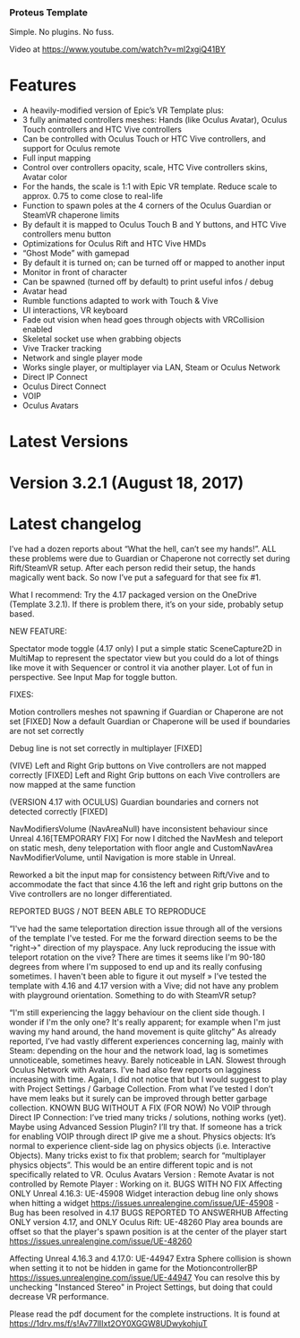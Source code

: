 ﻿### Proteus Template

Simple. No plugins. No fuss.

Video at https://www.youtube.com/watch?v=ml2xgiQ41BY 

# Features #
* A heavily-modified version of Epic’s VR Template plus:
 * 3 fully animated controllers meshes: Hands (like Oculus Avatar), Oculus Touch controllers and HTC Vive controllers
 * Can be controlled with Oculus Touch or HTC Vive controllers, and support for Oculus remote
 * Full input mapping
 * Control over controllers opacity, scale, HTC Vive controllers skins, Avatar color
 * For the hands, the scale is 1:1 with Epic VR template. Reduce scale to approx. 0.75 to come close to real-life
 * Function to spawn poles at the 4 corners of the Oculus Guardian or SteamVR chaperone limits
 * By default it is mapped to Oculus Touch B and Y buttons, and HTC Vive controllers menu button
 * Optimizations for Oculus Rift and HTC Vive HMDs
 * “Ghost Mode” with gamepad
 * By default it is turned on; can be turned off or mapped to another input
 * Monitor in front of character
 * Can be spawned (turned off by default) to print useful infos / debug
 * Avatar head
 * Rumble functions adapted to work with Touch & Vive
 * UI interactions, VR keyboard
 * Fade out vision when head goes through objects with VRCollision enabled
 * Skeletal socket use when grabbing objects
 * Vive Tracker tracking
 * Network and single player mode
 * Works single player, or multiplayer via LAN, Steam or Oculus Network
 * Direct IP Connect
 * Oculus Direct Connect
 * VOIP
 * Oculus Avatars

# Latest Versions #

# Version 3.2.1 (August 18, 2017) #

# Latest changelog #
I’ve had a dozen reports about “What the hell, can’t see my hands!”. ALL these problems were due to Guardian or Chaperone not correctly set during Rift/SteamVR setup. After each person redid their setup, the hands magically went back. So now I’ve put a safeguard for that see fix #1.

What I recommend: Try the 4.17 packaged version on the OneDrive (Template 3.2.1). If there is problem there, it’s on your side, probably setup based.

NEW FEATURE:

Spectator mode toggle (4.17 only)
I put a simple static SceneCapture2D in MultiMap to represent the spectator view but you could do a lot of things like move it with Sequencer or control it via another player. Lot of fun in perspective. See Input Map for toggle button.

FIXES: 

Motion controllers meshes not spawning if Guardian or Chaperone are not set [FIXED]
Now a default Guardian or Chaperone will be used if boundaries are not set correctly

Debug line is not set correctly in multiplayer [FIXED]

(VIVE) Left and Right Grip buttons on Vive controllers are not mapped correctly [FIXED]
Left and Right Grip buttons on each Vive controllers are now mapped at the same function

(VERSION 4.17 with OCULUS) Guardian boundaries and corners not detected correctly [FIXED]

NavModifiersVolume (NavAreaNull) have inconsistent behaviour since Unreal 4.16[TEMPORARY FIX]
For now I ditched the NavMesh and teleport on static mesh, deny teleportation with floor angle and CustomNavArea NavModifierVolume, until Navigation is more stable in Unreal.

Reworked a bit the input map for consistency between Rift/Vive and to accommodate the fact that since 4.16 the left and right grip buttons on the Vive controllers are no longer differentiated.

REPORTED BUGS / NOT BEEN ABLE TO REPRODUCE

“I've had the same teleportation direction issue through all of the versions of the template I've tested. For me the forward direction seems to be the "right->" direction of my playspace. Any luck reproducing the issue with teleport rotation on the vive? There are times it seems like I'm 90-180 degrees from where I'm supposed to end up and its really confusing sometimes. I haven't been able to figure it out myself »
I’ve tested the template with 4.16 and 4.17 version with a Vive; did not have any problem with playground orientation. Something to do with SteamVR setup?

“I'm still experiencing the laggy behaviour on the client side though. I wonder if I'm the only one? It's really apparent; for example when I'm just waving my hand around, the hand movement is quite glitchy”
As already reported, I’ve had vastly different experiences concerning lag, mainly with Steam: depending on the hour and the network load, lag is sometimes unnoticeable, sometimes heavy. Barely noticeable in LAN. Slowest through Oculus Network with Avatars.
I’ve had also few reports on lagginess increasing with time. Again, I did not notice that but I would suggest to play with Project Settings / Garbage Collection. From what I’ve tested I don’t have mem leaks but it surely can be improved through better garbage collection.
KNOWN BUG WITHOUT A FIX (FOR NOW)
No VOIP through Direct IP Connection: I’ve tried many tricks / solutions, nothing works (yet). Maybe using Advanced Session Plugin? I’ll try that. If someone has a trick for enabling VOIP through direct IP give me a shout.
Physics objects: It’s normal to experience client-side lag on physics objects (i.e. Interactive Objects). Many tricks exist to fix that problem; search for “multiplayer physics objects”. This would be an entire different topic and is not specifically related to VR.
Oculus Avatars Version : Remote Avatar is not controlled by Remote Player : Working on it.
BUGS WITH NO FIX
Affecting ONLY Unreal 4.16.3: UE-45908 Widget interaction debug line only shows when hitting a widget https://issues.unrealengine.com/issue/UE-45908 - Bug has been resolved in 4.17
BUGS REPORTED TO ANSWERHUB
Affecting ONLY version 4.17, and ONLY Oculus Rift: UE-48260 Play area bounds are offset so that the player's spawn position is at the center of the player start https://issues.unrealengine.com/issue/UE-48260

Affecting Unreal 4.16.3 and 4.17.0: UE-44947 Extra Sphere collision is shown when setting it to not be hidden in game for the MotioncontrollerBP
https://issues.unrealengine.com/issue/UE-44947 You can resolve this by unchecking "Instanced Stereo" in Project Settings, but doing that could decrease VR performance.



Please read the pdf document for the complete instructions. It is found at https://1drv.ms/f/s!Av77lIIxt2OY0XGGW8UDwykohjuT  
